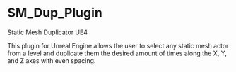 # SM_Dup_Plugin
Static Mesh Duplicator UE4

This plugin for Unreal Engine allows the user to select any static mesh actor from a level and duplicate them the desired amount of times along the X, Y, and Z axes with even spacing.
